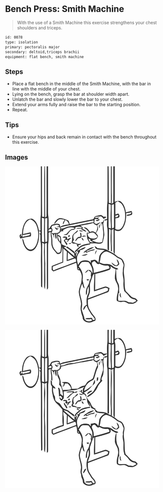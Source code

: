 # Bench Press: Smith Machine

> With the use of a Smith Machine this exercise strengthens your chest shoulders and triceps.

``` 
id: 0078 
type: isolation 
primary: pectoralis major 
secondary: deltoid,triceps brachii 
equipment: flat bench, smith machine 
``` 


## Steps


 - Place a flat bench in the middle of the Smith Machine, with the bar in line with the middle of your chest.
 - Lying on the bench, grasp the bar at shoulder width apart.
 - Unlatch the bar and slowly lower the bar to your chest.
 - Extend your arms fully and raise the bar to the starting position.
 - Repeat.

## Tips


 - Ensure your hips and back remain in contact with the bench throughout this exercise.

## Images

![](./../svg/0078-relaxation.svg "")

![](./../svg/0078-tension.svg "")

